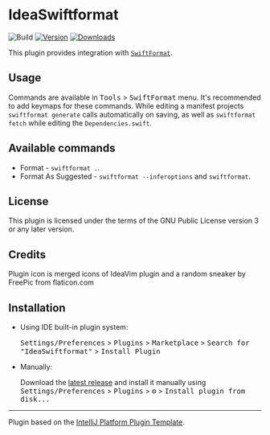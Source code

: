 # IdeaSwiftformat

![Build](https://github.com/dankinsoid/IdeaSwiftformat/workflows/Build/badge.svg)
[![Version](https://img.shields.io/jetbrains/plugin/v/PLUGIN_ID.svg)](https://plugins.jetbrains.com/plugin/PLUGIN_ID)
[![Downloads](https://img.shields.io/jetbrains/plugin/d/PLUGIN_ID.svg)](https://plugins.jetbrains.com/plugin/PLUGIN_ID)

<!-- Plugin description -->
This plugin provides integration with [`SwiftFormat`](https://github.com/nicklockwood/SwiftFormat).

## Usage
Commands are available in <kbd>Tools</kbd> > <kbd>SwiftFormat</kbd> menu. It's recommended to add keymaps for these commands.
While editing a manifest projects `swiftformat generate` calls automatically on saving, as well as `swiftformat fetch` while editing the `Dependencies.swift`.

## Available commands
- Format - `swiftformat .`.
- Format As Suggested - `swiftformat --inferoptions` and `swiftformat`.
<!-- Plugin description end -->

## License
This plugin is licensed under the terms of the GNU Public License version 3 or any later version.

## Credits
Plugin icon is merged icons of IdeaVim plugin and a random sneaker by FreePic from flaticon.com

## Installation

- Using IDE built-in plugin system:

  <kbd>Settings/Preferences</kbd> > <kbd>Plugins</kbd> > <kbd>Marketplace</kbd> > <kbd>Search for "IdeaSwiftformat"</kbd> >
  <kbd>Install Plugin</kbd>

- Manually:

  Download the [latest release](https://github.com/dankinsoid/IdeaSwiftformat/releases/latest) and install it manually using
  <kbd>Settings/Preferences</kbd> > <kbd>Plugins</kbd> > <kbd>⚙️</kbd> > <kbd>Install plugin from disk...</kbd>

---
Plugin based on the [IntelliJ Platform Plugin Template][template].

[template]: https://github.com/JetBrains/intellij-platform-plugin-template
